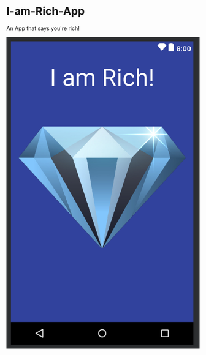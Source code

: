 # I-am-Rich-App
An App that says you're rich!  

![Display Screen](https://github.com/IshaqIdris/I-am-Rich-App/blob/master/appScreen.png "Display screen")
